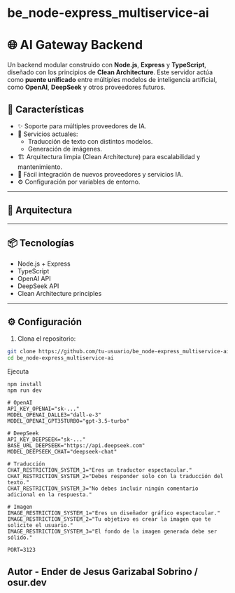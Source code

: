# be_node-express_multiservice-ai


# 🌐 AI Gateway Backend

Un backend modular construido con **Node.js**, **Express** y **TypeScript**, diseñado con los principios de **Clean Architecture**. Este servidor actúa como **puente unificado** entre múltiples modelos de inteligencia artificial, como **OpenAI**, **DeepSeek** y otros proveedores futuros.

## 🚀 Características

- ✨ Soporte para múltiples proveedores de IA.
- 🧠 Servicios actuales:
  - Traducción de texto con distintos modelos.
  - Generación de imágenes.
- 🏗️ Arquitectura limpia (Clean Architecture) para escalabilidad y mantenimiento.
- 🔌 Fácil integración de nuevos proveedores y servicios IA.
- ⚙️ Configuración por variables de entorno.

---

## 🧱 Arquitectura


---

## 📦 Tecnologías

- Node.js + Express
- TypeScript
- OpenAI API
- DeepSeek API
- Clean Architecture principles

---

## ⚙️ Configuración

1. Clona el repositorio:

```bash
git clone https://github.com/tu-usuario/be_node-express_multiservice-ai.git
cd be_node-express_multiservice-ai

```
Ejecuta

```
npm install
npm run dev
```

```
# OpenAI
API_KEY_OPENAI="sk-..."
MODEL_OPENAI_DALLE3="dall-e-3"
MODEL_OPENAI_GPT35TURBO="gpt-3.5-turbo"

# DeepSeek
API_KEY_DEEPSEEK="sk-..."
BASE_URL_DEEPSEEK="https://api.deepseek.com"
MODEL_DEEPSEEK_CHAT="deepseek-chat"

# Traducción
CHAT_RESTRICTION_SYSTEM_1="Eres un traductor espectacular."
CHAT_RESTRICTION_SYSTEM_2="Debes responder solo con la traducción del texto."
CHAT_RESTRICTION_SYSTEM_3="No debes incluir ningún comentario adicional en la respuesta."

# Imagen
IMAGE_RESTRICTION_SYSTEM_1="Eres un diseñador gráfico espectacular."
IMAGE_RESTRICTION_SYSTEM_2="Tu objetivo es crear la imagen que te solicite el usuario."
IMAGE_RESTRICTION_SYSTEM_3="El fondo de la imagen generada debe ser sólido."

PORT=3123
```

## Autor - Ender de Jesus Garizabal Sobrino / osur.dev
